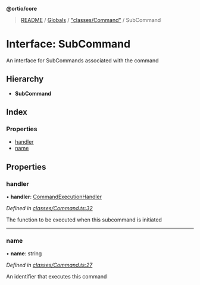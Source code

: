 **@ortio/core**

> [README](../README.md) / [Globals](../globals.md) / ["classes/Command"](../modules/_classes_command_.md) / SubCommand

# Interface: SubCommand

An interface for SubCommands associated with the command

## Hierarchy

* **SubCommand**

## Index

### Properties

* [handler](_classes_command_.subcommand.md#handler)
* [name](_classes_command_.subcommand.md#name)

## Properties

### handler

•  **handler**: [CommandExecutionHandler](../modules/_classes_command_.md#commandexecutionhandler)

*Defined in [classes/Command.ts:32](https://github.com/Darkystel/ortio-core/blob/af00dd2/src/classes/Command.ts#L32)*

The function to be executed when this subcommand is initiated

___

### name

•  **name**: string

*Defined in [classes/Command.ts:27](https://github.com/Darkystel/ortio-core/blob/af00dd2/src/classes/Command.ts#L27)*

An identifier that executes this command
